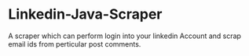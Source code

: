 # Linkedin-Java-Scraper
A scraper which can perform login into your linkedin Account and scrap email ids from perticular post comments.

